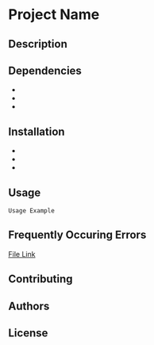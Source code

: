 # Project Name
## Description

## Dependencies

*
*
*

## Installation

*
*
*

## Usage

```
Usage Example
```

## Frequently Occuring Errors

[File Link](https://wwww.naver.com)

## Contributing

## Authors

## License
